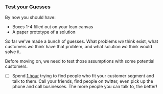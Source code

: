 ### Test your Guesses

By now you should have:
- Boxes 1-4 filled out on your lean canvas
- A paper prototype of a solution

So far we've made a bunch of guesses. What problems *we* think exist, what customers *we* think have that problem, and what solution *we* think would solve it.

Before moving on, we need to test those assumptions with some potential customers.

- [ ] Spend [1 hour](https://www.google.com/#q=timer) trying to find people who fit your customer segment and talk to them. Call your friends, find people on twitter, even pick up the phone and call businesses. The more people you can talk to, the better!
